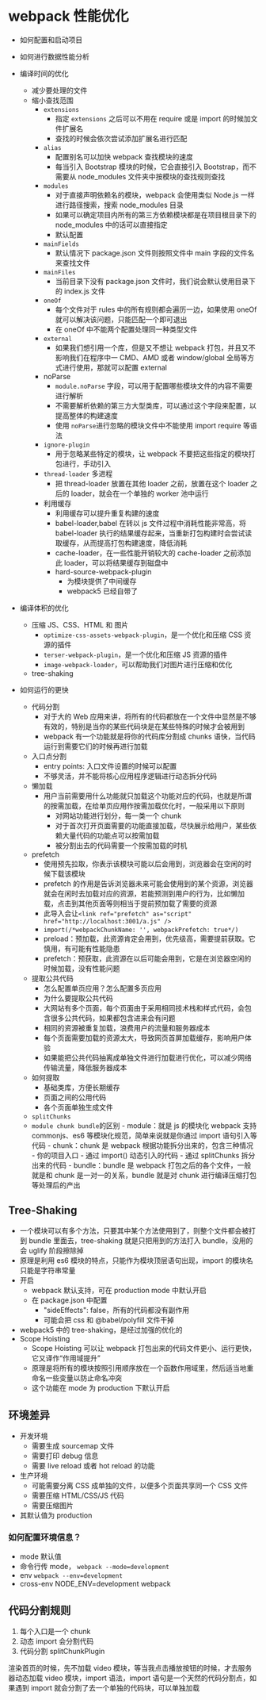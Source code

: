 # webpack 性能优化

- 如何配置和启动项目
- 如何进行数据性能分析
- 编译时间的优化
  - 减少要处理的文件
  - 缩小查找范围
    - `extensions`
      - 指定 `extensions` 之后可以不用在 require 或是 import 的时候加文件扩展名
      - 查找的时候会依次尝试添加扩展名进行匹配
    - `alias`
      - 配置别名可以加快 webpack 查找模块的速度
      - 每当引入 Bootstrap 模块的时候，它会直接引入 Bootstrap，而不需要从 node_modules 文件夹中按模块的查找规则查找
    - `modules`
      - 对于直接声明依赖名的模块，webpack 会使用类似 Node.js 一样进行路径搜索，搜索 node_modules 目录
      - 如果可以确定项目内所有的第三方依赖模块都是在项目根目录下的 node_modules 中的话可以直接指定
      - 默认配置
    - `mainFields`
      - 默认情况下 package.json 文件则按照文件中 main 字段的文件名来查找文件
    - `mainFiles`
      - 当前目录下没有 package.json 文件时，我们说会默认使用目录下的 index.js 文件
    - `oneOf`
      - 每个文件对于 rules 中的所有规则都会遍历一边，如果使用 oneOf 就可以解决该问题，只能匹配一个即可退出
      - 在 oneOf 中不能两个配置处理同一种类型文件
    - `external`
      - 如果我们想引用一个库，但是又不想让 webpack 打包，并且又不影响我们在程序中一 CMD、AMD 或者 window/global 全局等方式进行使用，那就可以配置 external
    - noParse
      - `module.noParse` 字段，可以用于配置哪些模块文件的内容不需要进行解析
      - 不需要解析依赖的第三方大型类库，可以通过这个字段来配置，以提高整体的构建速度
      - 使用 `noParse`进行忽略的模块文件中不能使用 import require 等语法
    - `ignore-plugin`
      - 用于忽略某些特定的模块，让 webpack 不要把这些指定的模块打包进行，手动引入
    - `thread-loader` 多进程
      - 把 thread-loader 放置在其他 loader 之前，放置在这个 loader 之后的 loader，就会在一个单独的 worker 池中运行
    - 利用缓存
      - 利用缓存可以提升重复构建的速度
      - babel-loader,babel 在转以 js 文件过程中消耗性能非常高，将 babel-loader 执行的结果缓存起来，当重新打包构建时会尝试读取缓存，从而提高打包构建速度，降低消耗
      - cache-loader，在一些性能开销较大的 cache-loader 之前添加此 loader，可以将结果缓存到磁盘中
      - hard-source-webpack-plugin
        - 为模块提供了中间缓存
        - webpack5 已经自带了
- 编译体积的优化
  - 压缩 JS、CSS、HTML 和 图片
    - `optimize-css-assets-webpack-plugin`，是一个优化和压缩 CSS 资源的插件
    - `terser-webpack-plugin`，是一个优化和压缩 JS 资源的插件
    - `image-webpack-loader`，可以帮助我们对图片进行压缩和优化
  - tree-shaking
- 如何运行的更快

  - 代码分割
    - 对于大的 Web 应用来讲，将所有的代码都放在一个文件中显然是不够有效的，特别是当你的某些代码块是在某些特殊的时候才会被用到
    - webpack 有一个功能就是将你的代码库分割成 chunks 语快，当代码运行到需要它们的时候再进行加载
  - 入口点分割
    - entry points: 入口文件设置的时候可以配置
    - 不够灵活，并不能将核心应用程序逻辑进行动态拆分代码
  - 懒加载
    - 用户当前需要用什么功能就只加载这个功能对应的代码，也就是所谓的按需加载，在给单页应用作按需加载优化时，一般采用以下原则
      - 对网站功能进行划分，每一类一个 chunk
      - 对于首次打开页面需要的功能直接加载，尽快展示给用户，某些依赖大量代码的功能点可以按需加载
      - 被分割出去的代码需要一个按需加载的时机
  - prefetch
    - 使用预先拉取，你表示该模块可能以后会用到，浏览器会在空闲的时候下载该模块
    - prefetch 的作用是告诉浏览器未来可能会使用到的某个资源，浏览器就会在闲时去加载对应的资源，若能预测到用户的行为，比如懒加载，点击到其他页面等则相当于提前预加载了需要的资源
    - 此导入会让`<link ref="prefetch" as="script" href="http://localhost:3001/a.js" />`
    - `import(/*webpackChunkName: '', webpackPrefetch: true*/)`
    - preload：预加载，此资源肯定会用到，优先级高，需要提前获取。它慎用，有可能有性能隐患
    - prefetch：预获取，此资源在以后可能会用到，它是在浏览器空闲的时候加载，没有性能问题
  - 提取公共代码
    - 怎么配置单页应用？怎么配置多页应用
    - 为什么要提取公共代码
    - 大网站有多个页面，每个页面由于采用相同技术栈和样式代码，会包含很多公共代码，如果都包含进来会有问题
    - 相同的资源被重复加载，浪费用户的流量和服务器成本
    - 每个页面需要加载的资源太大，导致网页首屏加载缓存，影响用户体验
    - 如果能把公共代码抽离成单独文件进行加载进行优化，可以减少网络传输流量，降低服务器成本
  - 如何提取
    - 基础类库，方便长期缓存
    - 页面之间的公用代码
    - 各个页面单独生成文件
  - `splitChunks`
  - `module chunk bundle`的区别 - module：就是 js 的模块化 webpack 支持 commonjs、es6 等模块化规范，简单来说就是你通过 import 语句引入等代码 - chunk：chunk 是 webpack 根据功能拆分出来的，包含三种情况 - 你的项目入口 - 通过 import() 动态引入的代码 - 通过 splitChunks 拆分出来的代码 - bundle：bundle 是 webpack 打包之后的各个文件，一般就是和 chunk 是一对一的关系，bundle 就是对 chunk 进行编译压缩打包等处理后的产出

## Tree-Shaking

- 一个模块可以有多个方法，只要其中某个方法使用到了，则整个文件都会被打到 bundle 里面去，tree-shaking 就是只把用到的方法打入 bundle，没用的会 uglify 阶段擦除掉
- 原理是利用 es6 模块的特点，只能作为模块顶层语句出现，import 的模块名只能是字符串常量
- 开启
  - webpack 默认支持，可在 production mode 中默认开启
  - 在 package.json 中配置
    - "sideEffects": false，所有的代码都没有副作用
    - 可能会把 css 和 @babel/polyfill 文件干掉
- webpack5 中的 tree-shaking，是经过加强的优化的
- Scope Hoisting
  - Scope Hoisting 可以让 webpack 打包出来的代码文件更小、运行更快，它又译作“作用域提升”
  - 原理是将所有的模块按照引用顺序放在一个函数作用域里，然后适当地重命名一些变量以防止命名冲突
  - 这个功能在 mode 为 production 下默认开启

## 环境差异

- 开发环境
  - 需要生成 sourcemap 文件
  - 需要打印 debug 信息
  - 需要 live reload 或者 hot reload 的功能
- 生产环境
  - 可能需要分离 CSS 成单独的文件，以便多个页面共享同一个 CSS 文件
  - 需要压缩 HTML/CSS/JS 代码
  - 需要压缩图片
- 其默认值为 production

### 如何配置环境信息？

- mode 默认值
- 命令行传 mode， `webpack --mode=development`
- env `webpack --env=development`
- cross-env NODE_ENV=development webpack

## 代码分割规则

1. 每个入口是一个 chunk
2. 动态 import 会分割代码
3. 代码分割 splitChunkPlugin

渲染首页的时候，先不加载 video 模块，等当我点击播放按钮的时候，才去服务器动态加载 video 模块，import 语法，import 语句是一个天然的代码分割点，如果遇到 import 就会分割了去一个单独的代码块，可以单独加载
